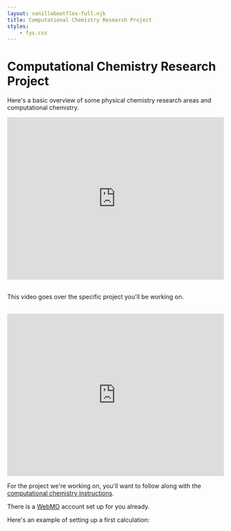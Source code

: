 ```yaml
---
layout: vanillabootflex-full.njk
title: Computational Chemistry Research Project
styles:
	- fys.css
---
```


# Computational Chemistry Research Project

Here's a basic overview of some physical chemistry research areas and computational chemistry.

<div style="position: relative; width: 100%; height: 0; padding-bottom: 75%;">
    <iframe style="position: absolute; width: 100%; height: 100%; border: 0;" scrolling="no" src="https://expl.ai/RVWSGAC?mode=embed" frameborder="0" allowfullscreen></iframe>
</div>

<br>

This video goes over the specific project you'll be working on.

<br>

<div style="position: relative; width: 100%; height: 0; padding-bottom: 75%;">
    <iframe style="position: absolute; width: 100%; height: 100%; border: 0;" scrolling="no" src="https://expl.ai/RZWAYRB?mode=embed" frameborder="0" allowfullscreen></iframe>
</div>


For the project we're working on, you'll want to follow along with the [computational chemistry instructions](https://docs.google.com/document/d/1zm7U5qoFyNJYc0dvGbU2kWR4PTDE0ciP5P_AYWbRHsc/edit?usp=sharing).

There is a [WebMO](https://webmo.osc.edu) account set up for you already.

Here's an example of setting up a first calculation:

